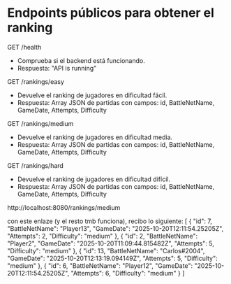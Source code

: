 # Endpoints públicos para obtener el ranking

GET /health
- Comprueba si el backend está funcionando.
- Respuesta: "API is running"

GET /rankings/easy
- Devuelve el ranking de jugadores en dificultad fácil.
- Respuesta: Array JSON de partidas con campos: id, BattleNetName, GameDate, Attempts, Difficulty

GET /rankings/medium
- Devuelve el ranking de jugadores en dificultad media.
- Respuesta: Array JSON de partidas con campos: id, BattleNetName, GameDate, Attempts, Difficulty

GET /rankings/hard
- Devuelve el ranking de jugadores en dificultad difícil.
- Respuesta: Array JSON de partidas con campos: id, BattleNetName, GameDate, Attempts, Difficulty



http://localhost:8080/rankings/medium

con este enlaze (y el resto tmb funciona), recibo lo siguiente:
[
  {
    "id": 7,
    "BattleNetName": "Player13",
    "GameDate": "2025-10-20T12:11:54.25205Z",
    "Attempts": 2,
    "Difficulty": "medium"
  },
  {
    "id": 2,
    "BattleNetName": "Player2",
    "GameDate": "2025-10-20T11:09:44.815482Z",
    "Attempts": 5,
    "Difficulty": "medium"
  },
  {
    "id": 13,
    "BattleNetName": "Carlos#2004",
    "GameDate": "2025-10-20T12:13:19.094149Z",
    "Attempts": 5,
    "Difficulty": "medium"
  },
  {
    "id": 6,
    "BattleNetName": "Player12",
    "GameDate": "2025-10-20T12:11:54.25205Z",
    "Attempts": 6,
    "Difficulty": "medium"
  }
]

